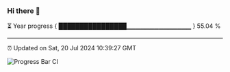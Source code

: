 ### Hi there 👋

⏳ Year progress { ████████████████▁▁▁▁▁▁▁▁▁▁▁▁▁▁ } 55.04 %

---

⏰ Updated on Sat, 20 Jul 2024 10:39:27 GMT

![Progress Bar CI](https://github.com/IshwaranRudhara/GIT-ACTION/workflows/Progress%20Bar%20CI/badge.svg)
